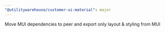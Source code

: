 ```yaml
---
"@utilitywarehouse/customer-ui-material": major
---
```


Move MUI dependencies to peer and export only layout & styling from MUI
